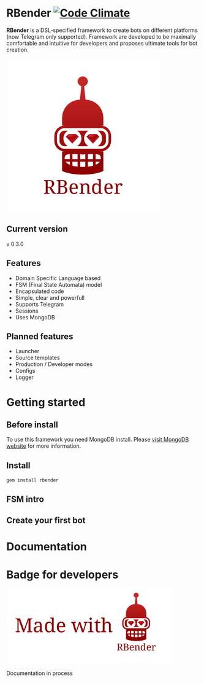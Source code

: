 # RBender [![Code Climate](https://codeclimate.com/github/art2rik/rbender/badges/gpa.svg)](https://codeclimate.com/github/art2rik/rbender)
**RBender** is a DSL-specified framework to create bots on different platforms (now Telegram only supported). Framework are developed to be maximally comfortable and intuitive for developers and proposes ultimate tools for bot creation.

![](https://github.com/art2rik/rbender/blob/master/img/rbender.png "Logo")
## Current version
v 0.3.0

## Features
* Domain Specific Language based
* FSM (Final State Automata) model
* Encapsulated code
* Simple, clear and powerfull
* Supports Telegram
* Sessions
* Uses MongoDB

## Planned features
* Launcher
* Source templates
* Production / Developer modes
* Configs
* Logger

# Getting started
## Before install
To use this framework you need MongoDB install. Please [visit MongoDB website](https://docs.mongodb.com/manual/installation/) for more information.

## Install
```bash
gem install rbender
```
## FSM intro

## Create your first bot

# Documentation

# Badge for developers
![](https://github.com/art2rik/rbender/blob/master/img/madewithrbender.png "Stamp")

Documentation in process

